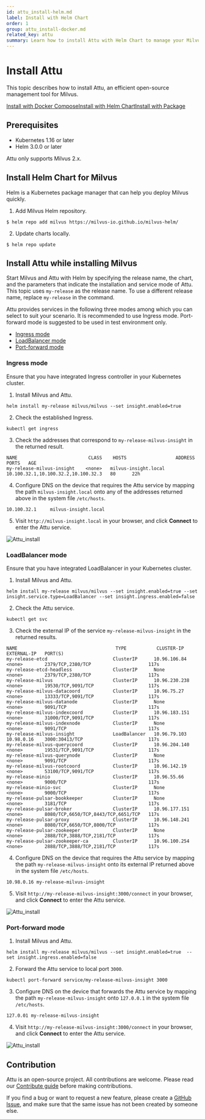 ```yaml
---
id: attu_install-helm.md
label: Install with Helm Chart
order: 1
group: attu_install-docker.md
related_key: attu
summary: Learn how to install Attu with Helm Chart to manage your Milvus service.
---
```


# Install Attu

This topic describes how to install Attu, an efficient open-source management tool for Milvus.

<div class="tab-wrapper"><a href="attu_install-docker.md" class=''>Install with Docker Compose</a><a href="attu_install-helm.md" class='active '>Install with Helm Chart</a><a href="attu_install-package.md" class=''>Install with Package</a></div>

## Prerequisites

- Kubernetes 1.16 or later
- Helm 3.0.0 or later

<div class="alert note">
Attu only supports Milvus 2.x.
</div>

## Install Helm Chart for Milvus

Helm is a Kubernetes package manager that can help you deploy Milvus quickly.

1. Add Milvus Helm repository.

```
$ helm repo add milvus https://milvus-io.github.io/milvus-helm/
```

2. Update charts locally.

```
$ helm repo update
```

## Install Attu while installing Milvus

Start Milvus and Attu with Helm by specifying the release name, the chart, and the parameters that indicate the installation and service mode of Attu. This topic uses `my-release` as the release name. To use a different release name, replace `my-release` in the command.

Attu provides services in the following three modes among which you can select to suit your scenario. It is recommended to use Ingress mode. Port-forward mode is suggested to be used in test environment only.

- [Ingress mode](#Ingress-mode)
- [LoadBalancer mode](#LoadBalancer-mode)
- [Port-forward mode](#Port-forward-mode)

### Ingress mode

Ensure that you have integrated Ingress controller in your Kubernetes cluster.

1. Install Milvus and Attu.

```
helm install my-release milvus/milvus --set insight.enabled=true
```

2. Check the established Ingress.

```
kubectl get ingress
```

3. Check the addresses that correspond to `my-release-milvus-insight` in the returned result.

```
NAME                          CLASS    HOSTS                  ADDRESS                               PORTS   AGE
my-release-milvus-insight    <none>   milvus-insight.local   10.100.32.1,10.100.32.2,10.100.32.3   80      22h
```

4. Configure DNS on the device that requires the Attu service by mapping the path `milvus-insight.local` onto any of the addresses returned above in the system file `/etc/hosts`.

```
10.100.32.1     milvus-insight.local
```

5. Visit `http://milvus-insight.local` in your browser, and click **Connect** to enter the Attu service.

![Attu_install](../../../../assets/attu/insight_install.png "Connect to the Attu service in Ingress mode.")

### LoadBalancer mode

Ensure that you have integrated LoadBalancer in your Kubernetes cluster.

1. Install Milvus and Attu.

```
helm install my-release milvus/milvus --set insight.enabled=true --set insight.service.type=LoadBalancer --set insight.ingress.enabled=false
```

2. Check the Attu service.

```
kubectl get svc
```

3. Check the external IP of the service `my-release-milvus-insight` in the returned results.

```
NAME                                    TYPE           CLUSTER-IP      EXTERNAL-IP   PORT(S)
my-release-etcd                        ClusterIP      10.96.106.84    <none>        2379/TCP,2380/TCP                     117s
my-release-etcd-headless               ClusterIP      None            <none>        2379/TCP,2380/TCP                     117s
my-release-milvus                      ClusterIP      10.96.230.238   <none>        19530/TCP,9091/TCP                    117s
my-release-milvus-datacoord            ClusterIP      10.96.75.27     <none>        13333/TCP,9091/TCP                    117s
my-release-milvus-datanode             ClusterIP      None            <none>        9091/TCP                              117s
my-release-milvus-indexcoord           ClusterIP      10.96.183.151   <none>        31000/TCP,9091/TCP                    117s
my-release-milvus-indexnode            ClusterIP      None            <none>        9091/TCP                              117s
my-release-milvus-insight              LoadBalancer   10.96.79.103    10.98.0.16    3000:30413/TCP                        117s
my-release-milvus-querycoord           ClusterIP      10.96.204.140   <none>        19531/TCP,9091/TCP                    117s
my-release-milvus-querynode            ClusterIP      None            <none>        9091/TCP                              117s
my-release-milvus-rootcoord            ClusterIP      10.96.142.19    <none>        53100/TCP,9091/TCP                    117s
my-release-minio                       ClusterIP      10.96.55.66     <none>        9000/TCP                              117s
my-release-minio-svc                   ClusterIP      None            <none>        9000/TCP                              117s
my-release-pulsar-bookkeeper           ClusterIP      None            <none>        3181/TCP                              117s
my-release-pulsar-broker               ClusterIP      10.96.177.151   <none>        8080/TCP,6650/TCP,8443/TCP,6651/TCP   117s
my-release-pulsar-proxy                ClusterIP      10.96.148.241   <none>        8080/TCP,6650/TCP,8000/TCP            117s
my-release-pulsar-zookeeper            ClusterIP      None            <none>        2888/TCP,3888/TCP,2181/TCP            117s
my-release-pulsar-zookeeper-ca         ClusterIP      10.96.100.254   <none>        2888/TCP,3888/TCP,2181/TCP            117s
```

4. Configure DNS on the device that requires the Attu service by mapping the path `my-release-milvus-insight` onto its external IP returned above in the system file `/etc/hosts`.

```
10.98.0.16 my-release-milvus-insight
```

5. Visit `http://my-release-milvus-insight:3000/connect` in your browser, and click **Connect** to enter the Attu service.

![Attu_install](../../../../assets/attu/insight_install.png "Connect to the Attu service in LoadBalancer mode.")

### Port-forward mode

1. Install Milvus and Attu.

```
helm install my-release milvus/milvus --set insight.enabled=true  --set insight.ingress.enabled=false
```

2. Forward the Attu service to local port `3000`.

```
kubectl port-forward service/my-release-milvus-insight 3000
```

3. Configure DNS on the device that forwards the Attu service by mapping the path `my-release-milvus-insight` onto `127.0.0.1` in the system file `/etc/hosts`.

```
127.0.01 my-release-milvus-insight
```

4. Visit `http://my-release-milvus-insight:3000/connect` in your browser, and click **Connect** to enter the Attu service.

![Attu_install](../../../../assets/attu/insight_install.png "Connect to the Attu service in port-forward mode.")

## Contribution

Attu is an open-source project. All contributions are welcome. Please read our [Contribute guide](https://github.com/zilliztech/attu) before making contributions.

If you find a bug or want to request a new feature, please create a [GitHub Issue](https://github.com/zilliztech/attu), and make sure that the same issue has not been created by someone else.
